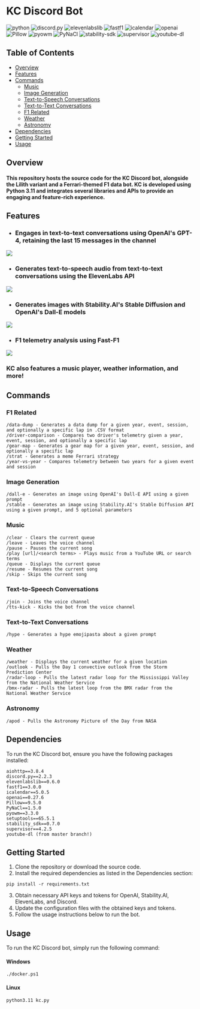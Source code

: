 # KC Discord Bot
![python](https://img.shields.io/badge/Python-3.11-blue)
![discord.py](https://img.shields.io/badge/discord.py-2.2.3-blue)
![elevenlabslib](https://img.shields.io/badge/elevenlabslib-0.6.0-blue)
![fastf1](https://img.shields.io/badge/fastf1-3.0.0-blue)
![icalendar](https://img.shields.io/badge/icalendar-5.0.5-blue)
![openai](https://img.shields.io/badge/openai-0.27.6-blue)
![Pillow](https://img.shields.io/badge/Pillow-9.5.0-blue)
![pyowm](https://img.shields.io/badge/pyowm-3.3.0-blue)
![PyNaCl](https://img.shields.io/badge/PyNaCl-1.5.0-blue)
![stability-sdk](https://img.shields.io/badge/stability_sdk-0.7.0-blue)
![supervisor](https://img.shields.io/badge/supervisor-4.2.5-blue)
![youtube-dl](https://img.shields.io/badge/youtube--dl-master-blue)

## Table of Contents
- [Overview](#overview)
- [Features](#features)
- [Commands](#commands)
  - [Music](#music)
  - [Image Generation](#image-generation)
  - [Text-to-Speech Conversations](#text-to-speech-conversations)
  - [Text-to-Text Conversations](#text-to-text-conversations)
  - [F1 Related](#f1-related)
  - [Weather](#weather)
  - [Astronomy](#astronomy)
- [Dependencies](#dependencies)
- [Getting Started](#getting-started)
- [Usage](#usage)

## Overview
#### This repository hosts the source code for the KC Discord bot, alongside the Lilith variant and a Ferrari-themed F1 data bot. KC is developed using Python 3.11 and integrates several libraries and APIs to provide an engaging and feature-rich experience.

## Features

- ### Engages in text-to-text conversations using OpenAI's GPT-4, retaining the last 15 messages in the channel
![](./images/ttt-generation.png)

- ### Generates text-to-speech audio from text-to-text conversations using the ElevenLabs API
![](./images/tts-generation.png)

- ### Generates images with Stability.AI's Stable Diffusion and OpenAI's Dall-E models
![](./images/image-generation.png)

- ### F1 telemetry analysis using Fast-F1
![](./images/telemetry-analysis.png)

### KC also features a music player, weather information, and more!

## Commands
### F1 Related
```
/data-dump - Generates a data dump for a given year, event, session, and optionally a specific lap in .CSV format
/driver-comparison - Compares two driver's telemetry given a year, event, session, and optionally a specific lap
/gear-map - Generates a gear map for a given year, event, session, and optionally a specific lap
/strat - Generates a meme Ferrari strategy
/year-vs-year - Compares telemetry between two years for a given event and session
```
### Image Generation
```
/dall-e - Generates an image using OpenAI's Dall-E API using a given prompt
/stable - Generates an image using Stability.AI's Stable Diffusion API using a given prompt, and 5 optional parameters
```
### Music
```
/clear - Clears the current queue
/leave - Leaves the voice channel
/pause - Pauses the current song
/play [url]/<search terms> - Plays music from a YouTube URL or search terms
/queue - Displays the current queue
/resume - Resumes the current song
/skip - Skips the current song
```
### Text-to-Speech Conversations
```
/join - Joins the voice channel
/tts-kick - Kicks the bot from the voice channel
```
### Text-to-Text Conversations
```
/hype - Generates a hype emojipasta about a given prompt
```
### Weather
```
/weather - Displays the current weather for a given location
/outlook - Pulls the Day 1 convective outlook from the Storm Prediction Center
/radar-loop - Pulls the latest radar loop for the Mississippi Valley from the National Weather Service
/bmx-radar - Pulls the latest loop from the BMX radar from the National Weather Service
```
### Astronomy
```
/apod - Pulls the Astronomy Picture of the Day from NASA
```


## Dependencies
To run the KC Discord bot, ensure you have the following packages installed:

```
aiohttp==3.8.4
discord.py==2.2.3
elevenlabslib==0.6.0
fastf1==3.0.0
icalendar==5.0.5
openai==0.27.6
Pillow==9.5.0
PyNaCl==1.5.0
pyowm==3.3.0
setuptools==65.5.1
stability_sdk==0.7.0
supervisor==4.2.5
youtube-dl (from master branch!)
```

## Getting Started
1. Clone the repository or download the source code.
2. Install the required dependencies as listed in the Dependencies section:
```
pip install -r requirements.txt
```
3. Obtain necessary API keys and tokens for OpenAI, Stability.AI, ElevenLabs, and Discord.
4. Update the configuration files with the obtained keys and tokens.
5. Follow the usage instructions below to run the bot.

## Usage
To run the KC Discord bot, simply run the following command:
#### Windows
```
./docker.ps1
```
#### Linux
```
python3.11 kc.py
```
